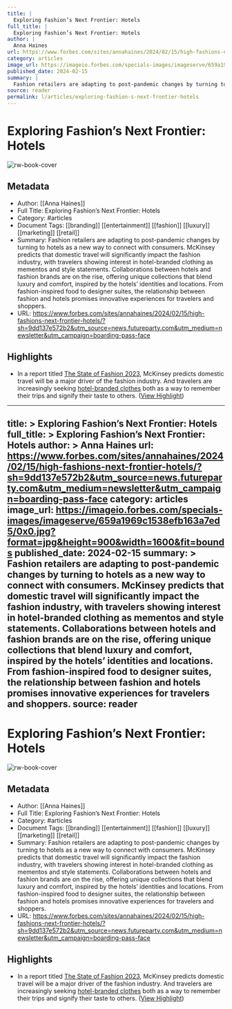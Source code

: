 ```yaml
---
title: |
  Exploring Fashion’s Next Frontier: Hotels
full_title: |
  Exploring Fashion’s Next Frontier: Hotels
author: |
  Anna Haines
url: https://www.forbes.com/sites/annahaines/2024/02/15/high-fashions-next-frontier-hotels/?sh=9dd137e572b2&utm_source=news.futureparty.com&utm_medium=newsletter&utm_campaign=boarding-pass-face
category: articles
image_url: https://imageio.forbes.com/specials-images/imageserve/659a1969c1538efb163a7ed5/0x0.jpg?format=jpg&height=900&width=1600&fit=bounds
published_date: 2024-02-15
summary: |
  Fashion retailers are adapting to post-pandemic changes by turning to hotels as a new way to connect with consumers. McKinsey predicts that domestic travel will significantly impact the fashion industry, with travelers showing interest in hotel-branded clothing as mementos and style statements. Collaborations between hotels and fashion brands are on the rise, offering unique collections that blend luxury and comfort, inspired by the hotels’ identities and locations. From fashion-inspired food to designer suites, the relationship between fashion and hotels promises innovative experiences for travelers and shoppers.
source: reader
permalink: l/articles/exploring-fashion-s-next-frontier-hotels
---
```

# Exploring Fashion’s Next Frontier: Hotels

![rw-book-cover](https://imageio.forbes.com/specials-images/imageserve/659a1969c1538efb163a7ed5/0x0.jpg?format=jpg&height=900&width=1600&fit=bounds)

## Metadata
- Author: [[Anna Haines]]
- Full Title: Exploring Fashion’s Next Frontier: Hotels
- Category: #articles
- Document Tags: [[branding]] [[entertainment]] [[fashion]] [[luxury]] [[marketing]] [[retail]] 
- Summary: Fashion retailers are adapting to post-pandemic changes by turning to hotels as a new way to connect with consumers. McKinsey predicts that domestic travel will significantly impact the fashion industry, with travelers showing interest in hotel-branded clothing as mementos and style statements. Collaborations between hotels and fashion brands are on the rise, offering unique collections that blend luxury and comfort, inspired by the hotels’ identities and locations. From fashion-inspired food to designer suites, the relationship between fashion and hotels promises innovative experiences for travelers and shoppers.
- URL: https://www.forbes.com/sites/annahaines/2024/02/15/high-fashions-next-frontier-hotels/?sh=9dd137e572b2&utm_source=news.futureparty.com&utm_medium=newsletter&utm_campaign=boarding-pass-face

## Highlights
- In a report titled [The State of Fashion 2023](https://cdn.businessoffashion.com/reports/The_State_of_Fashion_2023.pdf), McKinsey predicts domestic travel will be a major driver of the fashion industry. And travelers are increasingly seeking [hotel-branded clothes](https://www.nytimes.com/2024/02/14/travel/hotel-merch-bathrobe-luxury.html) both as a way to remember their trips and signify their taste to others. ([View Highlight](https://read.readwise.io/read/01hq87mxqtaq3rph0k0febt40b))


---
title: >
  Exploring Fashion’s Next Frontier: Hotels
full_title: >
  Exploring Fashion’s Next Frontier: Hotels
author: >
  Anna Haines
url: https://www.forbes.com/sites/annahaines/2024/02/15/high-fashions-next-frontier-hotels/?sh=9dd137e572b2&utm_source=news.futureparty.com&utm_medium=newsletter&utm_campaign=boarding-pass-face
category: articles
image_url: https://imageio.forbes.com/specials-images/imageserve/659a1969c1538efb163a7ed5/0x0.jpg?format=jpg&height=900&width=1600&fit=bounds
published_date: 2024-02-15
summary: >
  Fashion retailers are adapting to post-pandemic changes by turning to hotels as a new way to connect with consumers. McKinsey predicts that domestic travel will significantly impact the fashion industry, with travelers showing interest in hotel-branded clothing as mementos and style statements. Collaborations between hotels and fashion brands are on the rise, offering unique collections that blend luxury and comfort, inspired by the hotels’ identities and locations. From fashion-inspired food to designer suites, the relationship between fashion and hotels promises innovative experiences for travelers and shoppers.
source: reader
---
# Exploring Fashion’s Next Frontier: Hotels

![rw-book-cover](https://imageio.forbes.com/specials-images/imageserve/659a1969c1538efb163a7ed5/0x0.jpg?format=jpg&height=900&width=1600&fit=bounds)

## Metadata
- Author: [[Anna Haines]]
- Full Title: Exploring Fashion’s Next Frontier: Hotels
- Category: #articles
- Document Tags: [[branding]] [[entertainment]] [[fashion]] [[luxury]] [[marketing]] [[retail]] 
- Summary: Fashion retailers are adapting to post-pandemic changes by turning to hotels as a new way to connect with consumers. McKinsey predicts that domestic travel will significantly impact the fashion industry, with travelers showing interest in hotel-branded clothing as mementos and style statements. Collaborations between hotels and fashion brands are on the rise, offering unique collections that blend luxury and comfort, inspired by the hotels’ identities and locations. From fashion-inspired food to designer suites, the relationship between fashion and hotels promises innovative experiences for travelers and shoppers.
- URL: https://www.forbes.com/sites/annahaines/2024/02/15/high-fashions-next-frontier-hotels/?sh=9dd137e572b2&utm_source=news.futureparty.com&utm_medium=newsletter&utm_campaign=boarding-pass-face

## Highlights
- In a report titled [The State of Fashion 2023](https://cdn.businessoffashion.com/reports/The_State_of_Fashion_2023.pdf), McKinsey predicts domestic travel will be a major driver of the fashion industry. And travelers are increasingly seeking [hotel-branded clothes](https://www.nytimes.com/2024/02/14/travel/hotel-merch-bathrobe-luxury.html) both as a way to remember their trips and signify their taste to others. ([View Highlight](https://read.readwise.io/read/01hq87mxqtaq3rph0k0febt40b))


